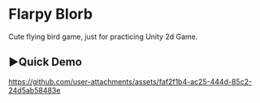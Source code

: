 # Flarpy Blorb 
Cute flying bird game, just for practicing Unity 2d Game.

## ▶️Quick Demo
https://github.com/user-attachments/assets/faf2f1b4-ac25-444d-85c2-24d5ab58483e

